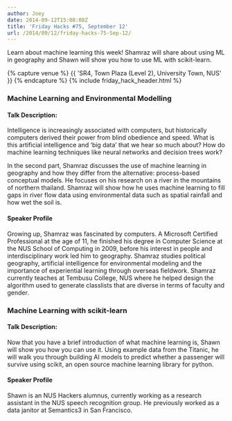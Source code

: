```yaml
---
author: Joey
date: 2014-09-12T15:08:08Z
title: 'Friday Hacks #75, September 12'
url: /2014/09/12/friday-hacks-75-Sep-12/
---
```


Learn about machine learning this week! Shamraz will share about using ML in geography and Shawn will show you how to use ML with scikit-learn.

{% capture venue %}
    {{ 'SR4, Town Plaza (Level 2), University Town, NUS' }}
{% endcapture %}
{% include friday_hack_header.html %}


### Machine Learning and Environmental Modelling

#### Talk Description:

Intelligence is increasingly associated with computers, but historically computers derived their power from blind obedience and speed.  What is this artificial intelligence and ‘big data’ that we hear so much about? How do machine learning techniques like neural networks and decision trees work?

In the second part, Shamraz discusses the use of machine learning in geography and how they differ from the alternative: process-based conceptual models. He focuses on his research on a river in the mountains of northern thailand. Shamraz will show how he uses machine learning to fill gaps in river flow data using environmental data such as spatial rainfall and how wet the soil is.

#### Speaker Profile

Growing up, Shamraz was fascinated by computers. A Microsoft Certified Professional at the age of 11, he finished his degree in Computer Science at the NUS School of Computing in 2009, before his interest in people and interdisciplinary work led him to geography. Shamraz studies political geography, artificial intelligence for environmental modeling and the importance of experiential learning through overseas fieldwork. Shamraz currently teaches at Tembusu College, NUS where he helped design the algorithm used to generate classlists that are diverse in terms of faculty and gender.


### Machine Learning with scikit-learn

#### Talk Description:

Now that you have a brief introduction of what machine learning is, Shawn will show you how you can use it. Using example data from the Titanic, he will walk you through building AI models to predict whether a passenger will survive using scikit, an open source machine learning library for python.

#### Speaker Profile

Shawn is an NUS Hackers alumnus, currently working as a research assistant in the NUS speech recognition group. He previously worked as a data janitor at Semantics3 in San Francisco.